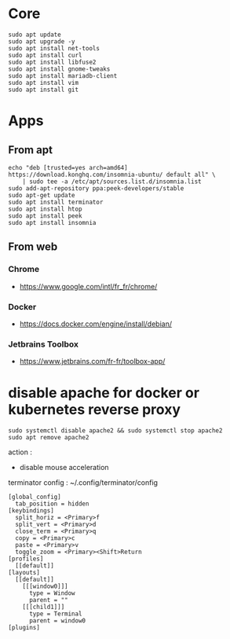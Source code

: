 # Core
```shell
sudo apt update
sudo apt upgrade -y
sudo apt install net-tools
sudo apt install curl
sudo apt install libfuse2
sudo apt install gnome-tweaks
sudo apt install mariadb-client
sudo apt install vim
sudo apt install git
```

# Apps

## From apt

```shell
echo "deb [trusted=yes arch=amd64] https://download.konghq.com/insomnia-ubuntu/ default all" \
    | sudo tee -a /etc/apt/sources.list.d/insomnia.list
sudo add-apt-repository ppa:peek-developers/stable
sudo apt-get update
sudo apt install terminator
sudo apt install htop
sudo apt install peek
sudo apt install insomnia
```

## From web

### Chrome
- https://www.google.com/intl/fr_fr/chrome/

### Docker
- https://docs.docker.com/engine/install/debian/

### Jetbrains Toolbox
- https://www.jetbrains.com/fr-fr/toolbox-app/

# disable apache for docker or kubernetes reverse proxy
```shell
sudo systemctl disable apache2 && sudo systemctl stop apache2
sudo apt remove apache2
```

action :
- disable mouse acceleration



terminator config :
~/.config/terminator/config
```
[global_config]
  tab_position = hidden
[keybindings]
  split_horiz = <Primary>f
  split_vert = <Primary>d
  close_term = <Primary>q
  copy = <Primary>c
  paste = <Primary>v
  toggle_zoom = <Primary><Shift>Return
[profiles]
  [[default]]
[layouts]
  [[default]]
    [[[window0]]]
      type = Window
      parent = ""
    [[[child1]]]
      type = Terminal
      parent = window0
[plugins]
```
